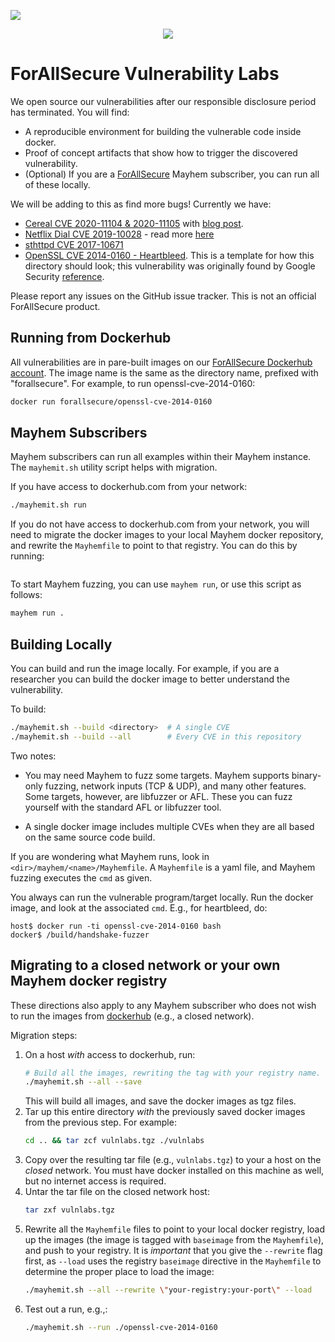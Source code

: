 ![](https://github.com/forallsecure/vulnerabilitieslab/workflows/Published%20on%20Dockerhub/badge.svg)

<p align="center">
 <img src="https://github.com/forallsecure/vulnerabilitieslab/blob/master/_images/mayhem.png">
</p>

# ForAllSecure Vulnerability Labs

We open source our vulnerabilities after our responsible disclosure
period has terminated. You will find:

 * A reproducible environment for building the vulnerable code inside
   docker.
 * Proof of concept artifacts that show how to trigger the discovered
   vulnerability.
 * (Optional) If you are a [ForAllSecure](https://forallsecure.com) Mayhem subscriber, you can
   run all of these locally.

We will be adding to this as find more bugs! Currently we have:

 * [Cereal CVE 2020-11104 & 2020-11105](https://github.com/ForAllSecure/VulnerabilitiesLab/tree/master/cereal-cve-2020-11104-11105)
   with [blog post](https://blog.forallsecure.com/uncovering-memory-leak-vulnerabilities-in-cereal-cve-2020-11104-cve-2020-11105?hs_preview=lcTktONj-29679519177).
 * [Netflix Dial CVE 2019-10028](https://github.com/ForAllSecure/VulnerabilitiesLab/tree/master/netflix-cve-2019-10028) - read more [here](https://blog.forallsecure.com/forallsecure-uncovers-vulnerability-in-netflix-dial-software)
 * [sthttpd CVE 2017-10671](https://github.com/ForAllSecure/VulnerabilitiesLab/tree/master/sthttpd-cve-2017-10671)
 * [OpenSSL CVE 2014-0160 - Heartbleed](https://github.com/ForAllSecure/VulnerabilitiesLab/tree/master/openssl-cve-2014-0160).
   This is a template for how this directory should look; this
   vulnerability was originally found by Google Security [reference](https://heartbleed.com/).

Please report any issues on the GitHub issue tracker. This is not an
official ForAllSecure product.

## Running from Dockerhub

All vulnerabilities are in pare-built images on our [ForAllSecure
Dockerhub account](https://hub.docker.com/orgs/forallsecure). The
image name is the same as the directory name, prefixed with
"forallsecure".  For example, to run openssl-cve-2014-0160:
```bash
docker run forallsecure/openssl-cve-2014-0160
```

## Mayhem Subscribers

Mayhem subscribers can run all examples within their Mayhem
instance. The `mayhemit.sh` utility script helps with migration.


If you have access to dockerhub.com from your network:
```bash
./mayhemit.sh run
```

If you do not have access to dockerhub.com from your network, you will
need to migrate the docker images to your local Mayhem docker
repository, and rewrite the `Mayhemfile` to point to that registry.
You can do this by running:
```bash
```

To start Mayhem fuzzing, you can use `mayhem run`, or use this script
as follows:

```bash
mayhem run .
```


## Building Locally

You can build and run the image locally. For example, if you are a
researcher you can build the docker image to better understand the
vulnerability.

To build:
```bash
./mayhemit.sh --build <directory>  # A single CVE
./mayhemit.sh --build --all        # Every CVE in this repository
```

Two notes:
  *  You may need Mayhem to fuzz some targets. Mayhem supports
  binary-only fuzzing, network inputs (TCP & UDP), and many other
  features.  Some targets, however, are libfuzzer or AFL.  These you
  can fuzz yourself with the standard AFL or libfuzzer tool.

  * A single docker image includes multiple CVEs when they are all
    based on the same source code build.

If you are wondering what Mayhem runs, look in
`<dir>/mayhem/<name>/Mayhemfile`. A `Mayhemfile` is a yaml file, and
Mayhem fuzzing executes the `cmd` as given.

You always can run the vulnerable program/target locally. Run the
docker image, and look at the associated `cmd`. E.g., for heartbleed,
do:
```
host$ docker run -ti openssl-cve-2014-0160 bash
docker$ /build/handshake-fuzzer
```

## Migrating to a closed network or your own Mayhem docker registry

These directions also apply to any Mayhem subscriber who does not wish
to run the images from  [dockerhub](https://docker.com) (e.g., a
closed network).

Migration steps:

  1. On a host *with* access to dockerhub, run:
     ```bash
     # Build all the images, rewriting the tag with your registry name.
     ./mayhemit.sh --all --save
     ```
     This will build all images, and save the docker images as tgz files.
  2. Tar up this entire directory *with* the previously saved docker
     images from the previous step. For example:
     ```bash
     cd .. && tar zcf vulnlabs.tgz ./vulnlabs
     ```
  3. Copy over the resulting tar file (e.g., `vulnlabs.tgz`) to your
     a host on the *closed* network. You must have docker installed on
     this machine as well, but no internet access is required.
  4. Untar the tar file on the closed network host:
     ```bash
     tar zxf vulnlabs.tgz
     ```
  4. Rewrite all the `Mayhemfile` files to point to your local docker
     registry, load up the images (the image is tagged with
     `baseimage` from the `Mayhemfile`), and push to your registry. It
     is *important* that you give the `--rewrite` flag first, as
     `--load` uses the registry `baseimage` directive in the
     `Mayhemfile` to determine the proper place to load the image:
     ```bash
     ./mayhemit.sh --all --rewrite \"your-registry:your-port\" --load
     ```
  5. Test out a run, e.g.,:
     ```bash
     ./mayhemit.sh --run ./openssl-cve-2014-0160
     ```
